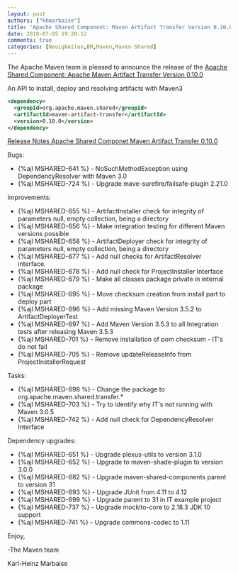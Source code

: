 ```yaml
---
layout: post
authors: ["khmarbaise"]
title: "Apache Shared Component: Maven Artifact Transfer Version 0.10.0 Released"
date: 2018-07-05 19:20:12
comments: true
categories: [Neuigkeiten,BM,Maven,Maven-Shared]
---
```

The Apache Maven team is pleased to announce the release of the 
[Apache Shared Component: Apache Maven Artifact Transfer Version 0.10.0](https://maven.apache.org/shared/maven-artifact-transfer/)

An API to install, deploy and resolving artifacts with Maven3

``` xml
<dependency>
  <groupId>org.apache.maven.shared</groupId>
  <artifactId>maven-artifact-transfer</artifactId>
  <version>0.10.0</version>
</dependency>
```

<!-- more -->

[Release Notes Apache Shared Componet Maven Artifact Transfer 0.10.0](https://issues.apache.org/jira/projects/MSHARED/versions/12338168)

Bugs:

 * {%ajl MSHARED-641 %} - NoSuchMethodException using DependencyResolver with Maven 3.0
 * {%ajl MSHARED-724 %} - Upgrade mave-surefire/failsafe-plugin 2.21.0

Improvements:

 * {%ajl MSHARED-655 %} - ArtifactInstaller check for integrity of parameters null, empty collection, being a directory
 * {%ajl MSHARED-656 %} - Make integration testing for different Maven versions possible
 * {%ajl MSHARED-658 %} - ArtifactDeployer check for integrity of parameters null, empty collection, being a directory
 * {%ajl MSHARED-677 %} - Add null checks for ArtifactResolver interface.
 * {%ajl MSHARED-678 %} - Add null check for ProjectInstaller Interface
 * {%ajl MSHARED-679 %} - Make all classes package private in internal package
 * {%ajl MSHARED-695 %} - Move checksum creation from install part to deploy part
 * {%ajl MSHARED-696 %} - Add missing Maven Version 3.5.2 to ArtifactDeployerTest
 * {%ajl MSHARED-697 %} - Add Maven Version 3.5.3 to all Integration tests after releasing Maven 3.5.3
 * {%ajl MSHARED-701 %} - Remove installation of pom checksum - IT's do not fail
 * {%ajl MSHARED-705 %} - Remove updateReleaseInfo from ProjectInstallerRequest

Tasks:

 * {%ajl MSHARED-698 %} - Change the package to org.apache.maven.shared.transfer.*
 * {%ajl MSHARED-703 %} - Try to identify why IT's not running with Maven 3.0.5
 * {%ajl MSHARED-742 %} - Add null check for DependencyResolver Interface

Dependency upgrades:

 * {%ajl MSHARED-651 %} - Upgrade plexus-utils to version 3.1.0
 * {%ajl MSHARED-652 %} - Upgrade to maven-shade-plugin to version 3.0.0
 * {%ajl MSHARED-682 %} - Upgrade maven-shared-components parent to version 31
 * {%ajl MSHARED-693 %} - Upgrade JUnit from 4.11 to 4.12
 * {%ajl MSHARED-699 %} - Upgrade parent to 31 in IT example project
 * {%ajl MSHARED-737 %} - Upgrade mockito-core to 2.18.3 JDK 10 support
 * {%ajl MSHARED-741 %} - Upgrade commons-codec to 1.11

Enjoy,

-The Maven team

Karl-Heinz Marbaise
